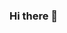 ### Hi there 👋

<!--
**lorranpadua/lorranpadua** 

🔭 atualmente estou estudando 'hmtl' e 'css'.
👨‍🎓 aluno do curso manutenção e suporte em informática
📧 email para contato: lorran33rpadua@gmail.com
💻 estou trabalhando em um projeto de html

clique aqui para acessar o [alura](https://www.alura.com.br)

![](https://tenor.com/pt-BR/view/manual-do-mundo-faca-voce-mesmo-diy-vamos-subir-esse-programinha-upload-gif-140563011)
